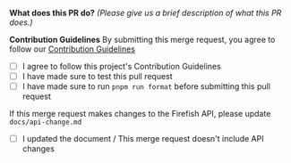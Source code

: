 <!-- Thanks for taking the time to make Firefish better! It's not required, but please consider using [Conventional Commits](https://www.conventionalcommits.org/en/v1.0.0/) when making your commits. If you use VSCode, please use the [Conventional Commits extension](https://marketplace.visualstudio.com/items?itemName=vivaxy.vscode-conventional-commits). -->

**What does this PR do?** _(Please give us a brief description of what this PR does.)_

**Contribution Guidelines**
By submitting this merge request, you agree to follow our [Contribution Guidelines](https://firefish.dev/firefish/firefish/-/blob/develop/CONTRIBUTING.md)
- [ ] I agree to follow this project's Contribution Guidelines
- [ ] I have made sure to test this pull request
- [ ] I have made sure to run `pnpm run format` before submitting this pull request

If this merge request makes changes to the Firefish API, please update `docs/api-change.md`
- [ ] I updated the document / This merge request doesn't include API changes

<!-- Uncomment if your merge request has multiple authors -->
<!-- Co-authored-by: Name <email@email.com> -->
